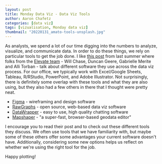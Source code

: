 ```yaml
---
layout: post
title: Monday Data Viz - Data Viz Tools
author: Aaron Chafetz
categories: [data viz]
tags: [vizualisation, Monday data viz]
thumbnail: "20220131_amato-tools-unsplash.jpg"
---
```


As analysts, we spend a lot of our time digging into the numbers to analyze, visualize, and communicate data. In order to do these things, we rely on particular tools to get the job done. I like [this post](https://blog.elevatedataviz.com/our-favorite-data-viz-tools/) from last summer where folks from the [Elevate team](https://www.elevatedataviz.com/#mentors) - Will Chase, Duncan Geere, Gabrielle Merite and Alli Torban - talk about different software they use across the data viz process. For our office, we typically work with Excel/Google Sheets, Tableau, R/RStudio, PowerPoint, and Adobe Illustrator. Not surprisingly, there is definitely some overlap with these tools and what they are also using, but they also had a few others in there that I thought were pretty neat.

  - [Figma](https://www.figma.com/) - wireframing and design software
  - [RawGraphs](https://rawgraphs.io/) - open source, web-based data viz software
  - [DataWrapper](https://www.datawrapper.de/) - easy to use, high quality chatting software
  - [Mapshaper](https://mapshaper.org/) - "a super-fast, browser-based geodata editor"

I encourage you to read their post and to check out these different tools they discuss. We often use tools that we have familiarity with, but maybe some of these others offer some advantages your current software doesn't have. Additionally, considering some new options helps us reflect on whether we're using the right tool for the job.

Happy plotting!